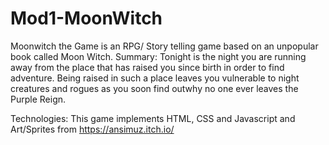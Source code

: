 # Mod1-MoonWitch

Moonwitch the Game is an RPG/ Story telling game based on an unpopular book called Moon Witch.
Summary:
Tonight is the night you are running away from the place that has raised you since birth in order to find adventure. 
Being raised in such a place leaves you vulnerable to night creatures and rogues as you soon find outwhy no one ever leaves the Purple Reign. 

Technologies:
This game implements HTML, CSS and Javascript and Art/Sprites from https://ansimuz.itch.io/
